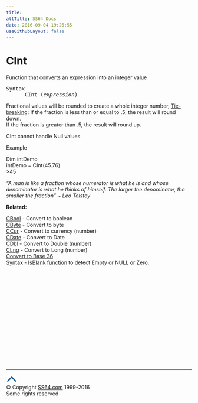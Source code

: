 ```yaml
---
title:
altTitle: SS64 Docs
date: 2016-09-04 19:26:55
useGithubLayout: false
---
```

<!-- #BeginLibraryItem "/Library/head_vb.lbi" --><!-- #EndLibraryItem --><h1>CInt</h1> 
<p> Function that converts an expression into an integer value </p>
<pre>Syntax
      CInt (<i>expression</i>)</pre>
<p> Fractional values will be rounded to create a whole integer number, <a href="http://en.wikipedia.org/wiki/Rounding#Tie-breaking">Tie-breaking</a>: If the fraction is less than or equal to .5, the result will round down.<br>
If the fraction is greater than .5, the result will round up.</p>
<p>CInt cannot handle Null values.</p>
<p>Example</p>
<p class="code">Dim intDemo<br>intDemo = CInt(45.76)<br>
&gt;45 </p>
<p class="quote"><i>“A man is like a fraction whose numerator is what he is and whose denominator is what he thinks of himself. The larger the denominator, the smaller the fraction” ~ Leo Tolstoy</i></p>
<p><b>Related:</b></p>
<p><a href="cbool.html">CBool</a> - Convert to boolean <a href="cbyte.html"><br>
CByte</a> - Convert to byte <a href="ccur.html"><br>
CCur</a> - Convert to currency (number) <a href="cdate.html"><br>
CDate</a> - Convert to Date <a href="cdbl.html"><br>
CDbl</a> - Convert to Double (number) <a href="chr.html"><br>
</a><a href="clng.html"> CLng</a> - Convert to Long (number)<a href="../convert.html"><br>
Convert to Base 36</a><br>
<a href="syntax-null.html">Syntax - IsBlank function</a> to detect Empty or NULL or Zero.</p><!-- #BeginLibraryItem "/Library/foot_vb.lbi" --><p>
<!-- VB300 -->
<ins class="adsbygoogle" style="display:inline-block;width:300px;height:250px" data-ad-client="ca-pub-6140977852749469" data-ad-slot="1683739502"></ins>
<script>
(adsbygoogle = window.adsbygoogle || []).push({});
</script></p>
<hr>
<div id="bl" class="footer"><a href="cint.html#"><img src="../images/top.png" width="30" height="22" alt="Back to the Top"></a></div>
<div id="br" class="footer, tagline">© Copyright <a href="http://ss64.com/">SS64.com</a> 1999-2016<br>
Some rights reserved</div><!-- #EndLibraryItem -->

